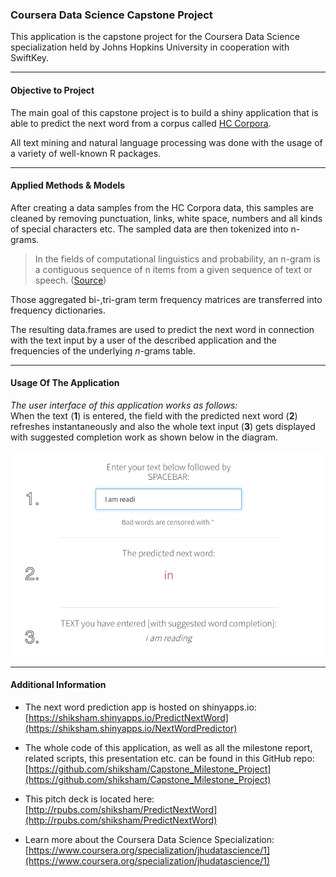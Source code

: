 ### Coursera Data Science Capstone Project


This application is the capstone project for the Coursera Data Science specialization held by Johns Hopkins University in cooperation with SwiftKey.


******

#### Objective to Project

The main goal of this capstone project is to build a shiny application that is able to predict the next word from a corpus called [HC Corpora](http://www.corpora.heliohost.org/). 

All text mining and natural language processing was done with the usage of a variety of well-known R packages.

******

#### Applied Methods & Models

After creating a data samples from the HC Corpora data, this samples are cleaned by removing punctuation, links, white space, numbers and all kinds of special characters etc. The sampled data are then tokenized into n-grams.
> In the fields of computational linguistics and probability, an n-gram is a contiguous sequence of n items from a given sequence of text or speech. ([Source](http://en.wikipedia.org/wiki/N-gram))

Those aggregated bi-,tri-gram term frequency matrices are transferred into frequency dictionaries.

The resulting data.frames are used to predict the next word in connection with the text input by a user of the described application and the frequencies of the underlying *n*-grams table.

******

#### Usage Of The Application

<i>The user interface of this application works as follows: </i> <br>
When the text (**1**) is entered, the field with the predicted next word (**2**) refreshes instantaneously and  also the whole text input (**3**) gets displayed with suggested completion work as shown below in the diagram.

![Application Screenshot](app-screenshot.png)

******

#### Additional Information


* The next word prediction app is hosted on shinyapps.io: [https://shiksham.shinyapps.io/PredictNextWord](https://shiksham.shinyapps.io/NextWordPredictor)


* The whole code of this application, as well as all the milestone report, related scripts, this presentation  etc. can be found in this GitHub repo: [https://github.com/shiksham/Capstone_Milestone_Project](https://github.com/shiksham/Capstone_Milestone_Project)

* This pitch deck is located here: [http://rpubs.com/shiksham/PredictNextWord](http://rpubs.com/shiksham/PredictNextWord)

* Learn more about the Coursera Data Science Specialization: [https://www.coursera.org/specialization/jhudatascience/1](https://www.coursera.org/specialization/jhudatascience/1)
